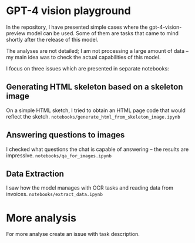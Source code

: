 # GPT-4 vision playground

In the repository, I have presented simple cases where the gpt-4-vision-preview model can be used. Some of them are
tasks that came to mind shortly after the release of this model.

The analyses are not detailed; I am not processing a large amount of data – my main idea was to check the actual
capabilities of this model.

I focus on three issues which are presented in separate notebooks:

## Generating HTML skeleton based on a skeleton image

On a simple HTML sketch, I tried to obtain an HTML page code that would reflect the sketch.
`notebooks/generate_html_from_skeleton_image.ipynb`

## Answering questions to images

I checked what questions the chat is capable of answering – the results are impressive.
`notebooks/qa_for_images.ipynb`

## Data Extraction

I saw how the model manages with OCR tasks and reading data from invoices.
`notebooks/extract_data.ipynb`

# More analysis

For more analyse create an issue with task description.